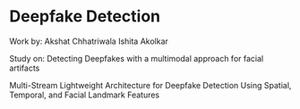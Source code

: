# Deepfake Detection

Work by:
Akshat Chhatriwala
Ishita Akolkar

Study on: Detecting Deepfakes with a multimodal approach for facial artifacts

Multi-Stream Lightweight Architecture for Deepfake Detection Using Spatial, Temporal, and Facial Landmark Features